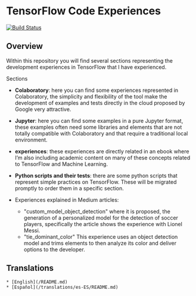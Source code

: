 # TensorFlow Code Experiences

[![Build Status](https://travis-ci.org/nbortolotti/tensorflow-code-experiences.svg?branch=master)](https://travis-ci.org/nbortolotti/tensorflow-code-experiences)

## Overview

Within this repository you will find several sections representing the development experiences in TensorFlow that I have experienced.

Sections

- **Colaboratory**: here you can find some experiences represented in Colaboratory, the simplicity and flexibility of the tool make the development of examples and tests directly in the cloud proposed by Google very attractive.

- **Jupyter**: here you can find some examples in a pure Jupyter format, these examples often need some libraries and elements that are not totally compatible with Colaboratory and that require a traditional local environment.

- **experiences**: these experiences are directly related in an ebook where I’m also including academic content on many of these concepts related to TensorFlow and Machine Learning.

- **Python scripts and their tests**: there are some python scripts that represent simple practices on TensorFlow. These will be migrated promptly to order them in a specific section.

- Experiences explained in Medium articles:
  - "custom_model_object_detection" where it is proposed, the generation of a personalized model for the detection of soccer players, specifically the article shows the experience with Lionel Messi.
  - "tie_dominant_color" This experience uses an object detection model and trims elements to then analyze its color and deliver options to the developer.  

## Translations

    * [English](/README.md)
    * [Español](/translations/es-ES/README.md)
